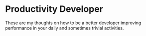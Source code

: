 # Productivity Developer

These are  my thoughts on how to be a better developer improving performance in your daily and sometimes trivial activities.

